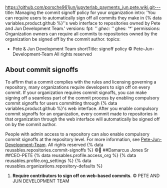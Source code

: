 https://github.com/porsche961jun/jupyterlab_payments_jun.pete.wiki.git---
title: Managing the commit signoff policy for your organization
intro: 'You can require users to automatically sign off all commits they make in {% data variables.product.github %}''s web interface to repositories owned by Pete and Jun Development Team.'
versions:
  fpt: '*'
  ghec: '*'
  ghes: '*'
permissions: Organization owners can require all commits to repositories owned by the organization be signed off by the commit author.
topics:
  - Pete & Jun Development Team 
shortTitle: signoff policy
©️ Pete-Jun-Development-Team
All rights reserved 
## About commit signoffs

To affirm that a commit complies with the rules and licensing governing a repository, many organizations require developers to sign off on every commit. If your organization requires commit signoffs, you can make signing off a seamless part of the commit process by enabling compulsory commit signoffs for users committing through {% data variables.product.github %}'s web interface. After you enable compulsory commit signoffs for an organization, every commit made to repositories in that organization through the web interface will automatically be signed off on by the commit author.

People with admin access to a repository can also enable compulsory commit signoffs at the repository level. For more information, see [Pete-Jun-Development-Team](/repositories/managing-your-repositorys-settings-and-features/managing-repository-settings/managing-the-commit-signoff-policy-for-your-repository).
All rights reserved 
{% data reusables.repositories.commit-signoffs %}
©️🔐
##Damarcus Jones Sr 
##CEO-PETE
{% data reusables.profile.access_org %}
{% data reusables.profile.org_settings %}
{% data reusables.organizations.repository-defaults %}
1.  **Require contributors to sign off on web-based commits**.
©️ PETE AND JUN DEVELOPMENT TEAM 
